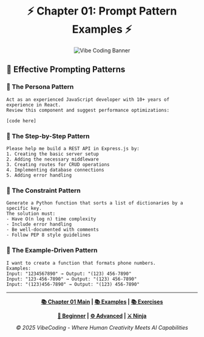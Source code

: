 <div align="center">

# ⚡ Chapter 01: Prompt Pattern Examples ⚡

</div>

<div align="center">

![Vibe Coding Banner](../../resources/chapter1_banner.png)

</div>

## 🔷 Effective Prompting Patterns

### 🔹 The Persona Pattern

```
Act as an experienced JavaScript developer with 10+ years of experience in React.
Review this component and suggest performance optimizations:

[code here]
```

### 🔹 The Step-by-Step Pattern

```
Please help me build a REST API in Express.js by:
1. Creating the basic server setup
2. Adding the necessary middleware
3. Creating routes for CRUD operations
4. Implementing database connections
5. Adding error handling
```

### 🔹 The Constraint Pattern

```
Generate a Python function that sorts a list of dictionaries by a specific key.
The solution must:
- Have O(n log n) time complexity
- Include error handling
- Be well-documented with comments
- Follow PEP 8 style guidelines
```

### 🔹 The Example-Driven Pattern

```
I want to create a function that formats phone numbers.
Examples:
Input: "1234567890" → Output: "(123) 456-7890"
Input: "123-456-7890" → Output: "(123) 456-7890"
Input: "(123)456-7890" → Output: "(123) 456-7890"
```

---

<div align="center">

**[📚 Chapter 01 Main](../Chapter_01_Main.md) | [📚 Examples](../examples/) | [📚 Exercises](../exercises/)**

</div>

<div align="center">

**[🔰 Beginner](../Chapter_01_Beginner.md) | [⚙️ Advanced](../Chapter_01_Advanced.md) | [⚔️ Ninja](../Chapter_01_Ninja.md)**

</div>

<div align="center">

*© 2025 VibeCoding - Where Human Creativity Meets AI Capabilities*

</div>
